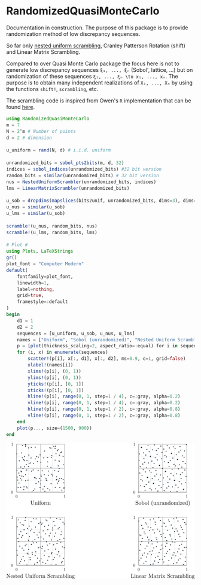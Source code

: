 # RandomizedQuasiMonteCarlo
Documentation in construction.
The purpose of this package is to provide randomization method of low discrepancy sequences.

So far only [nested uniform scrambling](https://link.springer.com/chapter/10.1007/978-1-4612-2552-2_19), Cranley Patterson Rotation (shift) and Linear Matrix Scrambling.

Compared to over Quasi Monte Carlo package the focus here is not to generate low discrepancy sequences `ξ₁, ..., ξₙ` (Sobol', lattice, ...) but on randomization of these sequences `ξ₁, ..., ξₙ \to x₁, ..., xₙ`.
The purpose is to obtain many independent realizations of `X₁, ..., Xₙ` by using the functions `shift!`, `scrambling`, etc.

The scrambling code is inspired from Owen's `R` implementation that can be found [here](https://artowen.su.domains/code/rsobol.R).
```julia
using RandomizedQuasiMonteCarlo
m = 7
N = 2^m # Number of points
d = 2 # dimension

u_uniform = rand(N, d) # i.i.d. uniform

unrandomized_bits = sobol_pts2bits(m, d, 32)
indices = sobol_indices(unrandomized_bits) #32 bit version
random_bits = similar(unrandomized_bits) # 32 bit version
nus = NestedUniformScrambler(unrandomized_bits, indices)
lms = LinearMatrixScrambler(unrandomized_bits)

u_sob = dropdims(mapslices(bits2unif, unrandomized_bits, dims=3), dims=3)
u_nus = similar(u_sob)
u_lms = similar(u_sob)

scramble!(u_nus, random_bits, nus)
scramble!(u_lms, random_bits, lms)

# Plot #
using Plots, LaTeXStrings
gr()
plot_font = "Computer Modern"
default(
    fontfamily=plot_font,
    linewidth=1,
    label=nothing,
    grid=true,
    framestyle=:default
)
begin
    d1 = 1
    d2 = 2
    sequences = [u_uniform, u_sob, u_nus, u_lms]
    names = ["Uniform", "Sobol (unrandomized)", "Nested Uniform Scrambling", "Linear Matrix Scrambling"]
    p = [plot(thickness_scaling=2, aspect_ratio=:equal) for i in sequences]
    for (i, x) in enumerate(sequences)
        scatter!(p[i], x[:, d1], x[:, d2], ms=0.9, c=1, grid=false)
        xlabel!(names[i])
        xlims!(p[i], (0, 1))
        ylims!(p[i], (0, 1))
        yticks!(p[i], [0, 1])
        xticks!(p[i], [0, 1])
        hline!(p[i], range(0, 1, step=1 / 4), c=:gray, alpha=0.2)
        vline!(p[i], range(0, 1, step=1 / 4), c=:gray, alpha=0.2)
        hline!(p[i], range(0, 1, step=1 / 2), c=:gray, alpha=0.8)
        vline!(p[i], range(0, 1, step=1 / 2), c=:gray, alpha=0.8)
    end
    plot(p..., size=(1500, 900))
end
```
![different_scrambling_N_128.svg](img/different_scrambling_N_128.svg)
